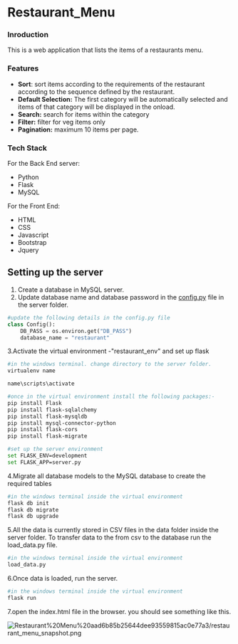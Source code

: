 # Restaurant_Menu

### Inroduction

This is a web application that lists the items of a restaurants menu. 

### Features

- **Sort**: sort items according to the requirements of the restaurant according to the sequence defined by the restaurant.
- **Default Selection:** The first category will be automatically selected and items of that category will be displayed in the onload.
- **Search:** search for items within the category
- **Filter:** filter for veg items only
- **Pagination:** maximum 10 items per page.

### Tech Stack

For the Back End server:

- Python
- Flask
- MySQL

For the Front End:

- HTML
- CSS
- Javascript
- Bootstrap
- Jquery

## Setting up the server

1. Create a database in MySQL server.
2. Update database name and database password in the [config.py](http://config.py) file in the server folder.

```python
#update the following details in the config.py file
class Config():
    DB_PASS = os.environ.get("DB_PASS")
    database_name = "restaurant"
```

3.Activate the virtual environment -"restaurant_env" and set up flask

```bash
#in the windows terminal. change directory to the server folder.
virtualenv name

name\scripts\activate

#once in the virtual environment install the following packages:-
pip install Flask
pip install flask-sqlalchemy
pip install flask-mysqldb
pip install mysql-connector-python
pip install flask-cors
pip install flask-migrate

#set up the server environment
set FLASK_ENV=development
set FLASK_APP=server.py
```

4.Migrate all database models to the MySQL database to create the required tables

```bash
#in the windows terminal inside the virtual environment
flask db init
flask db migrate 
flask db upgrade
```

5.All the data is currently stored in CSV files in the data folder inside the server folder. To transfer data to the from csv to the database run the load_data.py file.

```bash
#in the windows terminal inside the virtual environment
load_data.py
```

6.Once data is loaded, run the server.

```bash
#in the windows terminal inside the virtual environment
flask run
```

7.open the index.html file in the browser. you should see something like this.

![Restaurant%20Menu%20aad6b85b25644dee93559815ac0e77a3/restaurant_menu_snapshot.png](Restaurant%20Menu%20aad6b85b25644dee93559815ac0e77a3/restaurant_menu_snapshot.png)